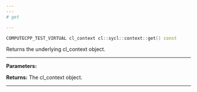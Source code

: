 ```yaml
---
---
# get

---
```


```cpp
COMPUTECPP_TEST_VIRTUAL cl_context cl::sycl::context::get() const
```


Returns the underlying cl_context object. 


---
**Parameters:**

**Returns:** The cl_context object. 

---
